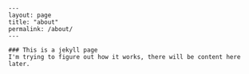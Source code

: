     ---
    layout: page
    title: "about"
    permalink: /about/
    ---

    ### This is a jekyll page
    I'm trying to figure out how it works, there will be content here later.
